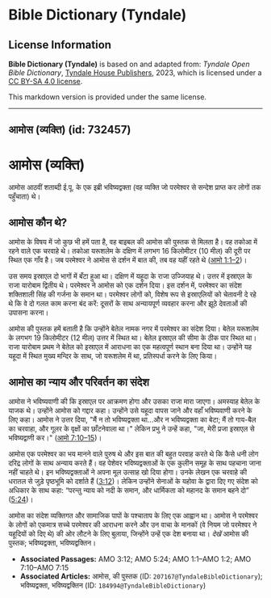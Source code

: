 # Bible Dictionary (Tyndale)

## License Information

**Bible Dictionary (Tyndale)** is based on and adapted from: _Tyndale Open Bible Dictionary_, [Tyndale House Publishers](https://tyndaleopenresources.com/), 2023, which is licensed under a [CC BY-SA 4.0 license](https://creativecommons.org/licenses/by-sa/4.0/legalcode.en).

This markdown version is provided under the same license.



--------------------------------

## आमोस (व्यक्ति) (id: 732457)

आमोस (व्यक्ति)
==============

आमोस आठवीं शताब्दी ई.पू. के एक इब्री भविष्यद्वक्ता (वह व्यक्ति जो परमेश्वर से सन्देश प्राप्त कर लोगों तक पहुँचाता) थे।

आमोस कौन थे?
------------

आमोस के विषय में जो कुछ भी हमें पता है, वह बाइबल की आमोस की पुस्तक से मिलता है। वह तकोआ में रहने वाले एक चरवाहे थे। तकोआ यरूशलेम के दक्षिण में लगभग 16 किलोमीटर (10 मील) की दूरी पर स्थित एक गाँव है। जब परमेश्वर ने आमोस से दर्शन में बात की, तब वह यहीं रहते थे ([आमो 1:1–2](https://ref.ly/Amos1:1-Amos1:2))।

उस समय इस्राएल दो भागों में बँटा हुआ था। दक्षिण में यहूदा के राजा उज्जियाह थे। उत्तर में इस्राएल के राजा यारोबाम द्वितीय थे। परमेश्वर ने आमोस को एक दर्शन दिया। इस दर्शन में, परमेश्वर का संदेश शक्तिशाली सिंह की गर्जना के समान था। परमेश्वर लोगों को, विशेष रूप से इस्राएलियों को चेतावनी दे रहे थे कि वे दो गलत काम करना बंद करें: दूसरों के साथ अन्यायपूर्ण व्यवहार करना और झूठे देवताओं की उपासना करना।

आमोस की पुस्तक हमें बताती है कि उन्होंने बेतेल नामक नगर में परमेश्वर का संदेश दिया। बेतेल यरूशलेम के लगभग 19 किलोमीटर (12 मील) उत्तर में स्थित था। बेतेल इस्राएल की सीमा के ठीक पार स्थित था। राजा यारोबाम प्रथम ने बेतेल को इस्राएल में आराधना का एक महत्वपूर्ण स्थान बना दिया था। उन्होंने यह यहूदा में स्थित मुख्य मन्दिर के साथ, जो यरूशलेम में था, प्रतिस्पर्धा करने के लिए किया।

आमोस का न्याय और परिवर्तन का संदेश
----------------------------------

आमोस ने भविष्यवाणी की कि इस्राएल पर आक्रमण होगा और उसका राजा मारा जाएगा। अमस्याह बेतेल के याजक थे। उन्होंने आमोस को गद्दार कहा। उन्होंने उसे यहूदा वापस जाने और वहाँ भविष्यवाणी करने के लिए कहा। आमोस ने उत्तर दिया, "मैं न तो भविष्यद्वक्ता था...और न भविष्यद्वक्ता का बेटा; मैं तो गाय\-बैल का चरवाहा, और गूलर के वृक्षों का छाँटनेवाला था।" लेकिन प्रभु ने उन्हें कहा, "जा, मेरी प्रजा इस्राएल से भविष्यद्वाणी कर।" ([आमो 7:10–15](https://ref.ly/Amos7:10-Amos7:15))।

आमोस एक परमेश्वर का भय मानने वाले पुरुष थे और इस बात की बहुत परवाह करते थे कि कैसे धनी लोग दरिद्र लोगों के साथ अन्याय करते हैं। वह पेशेवर भविष्यद्वक्ताओं के एक कुलीन समूह के साथ पहचाना जाना नहीं चाहते थे। इन भविष्यद्वक्ताओं ने अपना मूल उत्साह खो दिया होगा। उनके लेखन एक चरवाहे की धरातल से जुड़े पृष्ठभूमि को दर्शाते हैं ([3:12](https://ref.ly/Amos3:12))। लेकिन उन्होंने सेनाओं के यहोवा के द्वारा दिए गए संदेश को अधिकार के साथ कहा: “परन्तु न्याय को नदी के समान, और धार्मिकता को महानद के समान बहने दो” ([5:24](https://ref.ly/Amos5:24))।

आमोस का संदेश व्यक्तिगत और सामाजिक पापों के पश्चाताप के लिए एक आह्वान था। आमोस ने परमेश्वर के लोगों को एकमात्र सच्चे परमेश्वर की आराधना करने और उन वाचा के मानकों (वे नियम जो परमेश्वर ने यहूदियों को दिए थे) की ओर लौटने के लिए बुलाया, जिन्होंने उन्हें एक देश बनाया था। *देखें* आमोस की पुस्तक; भविष्यद्वक्ता, भविष्यद्वक्तिन।

* **Associated Passages:** AMO 3:12; AMO 5:24; AMO 1:1–AMO 1:2; AMO 7:10–AMO 7:15
* **Associated Articles:** आमोस, की पुस्तक  (ID: `207167@TyndaleBibleDictionary`); भविष्यद्वक्ता, भविष्यद्वक्तिन (ID: `184994@TyndaleBibleDictionary`)

